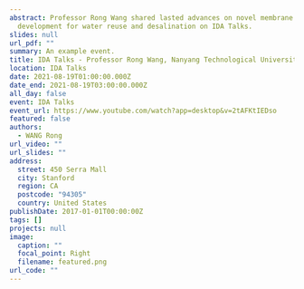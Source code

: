 ```yaml
---
abstract: Professor Rong Wang shared lasted advances on novel membrane
  development for water reuse and desalination on IDA Talks.
slides: null
url_pdf: ""
summary: An example event.
title: IDA Talks - Professor Rong Wang, Nanyang Technological University of Singapore
location: IDA Talks
date: 2021-08-19T01:00:00.000Z
date_end: 2021-08-19T03:00:00.000Z
all_day: false
event: IDA Talks
event_url: https://www.youtube.com/watch?app=desktop&v=2tAFKtIEDso
featured: false
authors:
  - WANG Rong
url_video: ""
url_slides: ""
address:
  street: 450 Serra Mall
  city: Stanford
  region: CA
  postcode: "94305"
  country: United States
publishDate: 2017-01-01T00:00:00Z
tags: []
projects: null
image:
  caption: ""
  focal_point: Right
  filename: featured.png
url_code: ""
---
```

